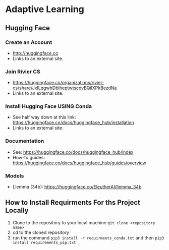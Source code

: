 # Adaptive Learning

## Hugging Face

### Create an Account
- http://huggingface.co 
- Links to an external site.

### Join Rivier CS
- https://huggingface.co/organizations/rivier-cs/share/JxILqgwhDbIheptwtscovBQilXPkBezdNa 
- Links to an external site.

### Install Hugging Face USING Conda
- See half way down at this link: https://huggingface.co/docs/huggingface_hub/installation 
- Links to an external site.
 
### Documentation
- See: https://huggingface.co/docs/huggingface_hub/index 
- How-to guides: https://huggingface.co/docs/huggingface_hub/guides/overview

### Models
- Llemma (34b): https://huggingface.co/EleutherAI/llemma_34b 
## How to Install Requirments For ths Project Locally
1. Clone to the repository to your local machine ```git clone <repository name>```
2. cd to the cloned repository
3. run the command ```pip3 install -r requirments_conda.txt``` and then ```pip3 install requirements_pip.txt```
